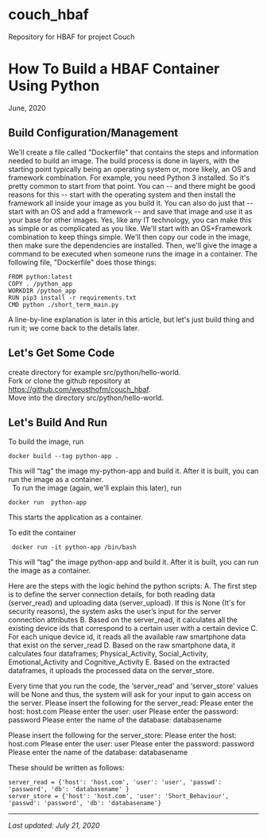 # couch_hbaf
 Repository for HBAF for project Couch

How To Build a HBAF Container Using Python
===============================================
June, 2020

Build Configuration/Management
------------------------------

We'll create a file called "Dockerfile" that contains the steps and information needed to build an image. The build process is done in layers, with the starting point typically being an operating system or, more likely, an OS and framework combination. For example, you need Python 3 installed. So it's pretty common to start from that point. You can -- and there might be good reasons for this -- start with the operating system and then install the framework all inside your image as you build it. You can also do just that -- start with an OS and add a framework -- and save that image and use it as your base for other images. Yes, like any IT technology, you can make this as simple or as complicated as you like. We'll start with an OS+Framework combination to keep things simple. We'll then copy our code in the image, then make sure the dependencies are installed. Then, we'll give the image a command to be executed when someone runs the image in a container. The following file, "Dockerfile" does those things:

```
FROM python:latest
COPY . /python_app
WORKDIR /python_app 
RUN pip3 install -r requirements.txt
CMD python ./short_term_main.py 
```


A line-by-line explanation is later in this article, but let's just build thing and run it; we come back to the details later.

Let's Get Some Code
-------------------
create directory for example src/python/hello-world.  
Fork or clone the github repository at https://github.com/weusthofm/couch_hbaf.  
Move into the directory src/python/hello-world.  

Let's Build And Run
-------------------
To build the image, run  
```
docker build --tag python-app .
```
This will “tag” the image my-python-app and build it. After it is built, you can run the image as a container.  
 
To run the image (again, we'll explain this later), run    

```
docker run  python-app
```
This starts the application as a container.   

To edit the container

```
 docker run -it python-app /bin/bash
 ```
 
This will “tag” the image python-app and build it. After it is built, you can run the image as a container.  

Here are the steps with the logic behind the python scripts:
A. The first step is to define the server connection details, for both reading data (server_read) and uploading data (server_upload). If this is None (It's for security reasons), the system asks the user’s input for the server connection attributes
B. Based on the server_read, it calculates all the existing device ids that correspond to a certain user with a certain device
C. For each unique device id, it reads all the available raw smartphone data that exist on the server_read
D. Based on the raw smartphone data, it calculates four dataframes; Physical_Activity, Social_Activity, Emotional_Activity and Cognitive_Activity
E. Based on the extracted dataframes, it uploads the processed data on the server_store.


Every time that you run the code, the ‘server_read' and ‘server_store' values will be None and thus, the system will ask for your input to gain access on the server.
Please insert the following for the server_read:
Please enter the host: host.com 
Please enter the user: user 
Please enter the password: password 
Please enter the name of the database: databasename

Please insert the following for the server_store:
Please enter the host: host.com
Please enter the user: user
Please enter the password: password 
Please enter the name of the database: databasename

These should be written as follows:
```
server_read = {'host': 'host.com', 'user': 'user', 'passwd': 'password', 'db': 'databasename' }
server_store = {'host': 'host.com', 'user': 'Short_Behaviour', 'passwd': 'password', 'db': 'databasename'}

```

---------------------------

*Last updated: July 21, 2020*
